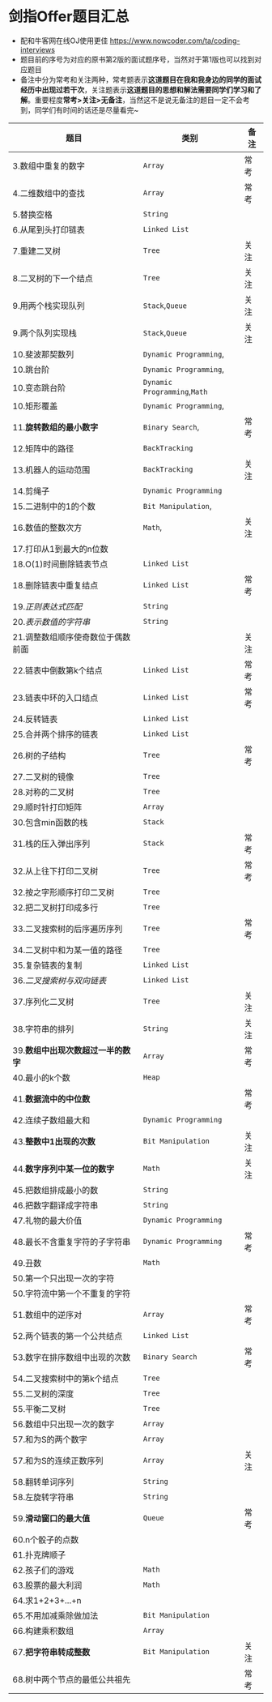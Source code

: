 # 剑指Offer题目汇总
- 配和牛客网在线OJ使用更佳 
https://www.nowcoder.com/ta/coding-interviews
- 题目前的序号为对应的原书第2版的面试题序号，当然对于第1版也可以找到对应题目
- 备注中分为常考和关注两种，常考题表示**这道题目在我和我身边的同学的面试经历中出现过若干次**，关注题表示**这道题目的思想和解法需要同学们学习和了解**。重要程度**常考>关注>无备注**，当然这不是说无备注的题目一定不会考到，同学们有时间的话还是尽量看完~

| 题目                              | 类别                         | 备注 |
| --------------------------------- | ---------------------------- | ---- |
| 3.数组中重复的数字                | `Array`                      | 常考 |
| 4.二维数组中的查找                | `Array`                      | 常考 |
| 5.替换空格                        | `String`                     |      |
| 6.从尾到头打印链表                | `Linked List`                |      |
| 7.重建二叉树                      | `Tree`                       | 关注 |
| 8.二叉树的下一个结点              | `Tree`                       | 关注 |
| 9.用两个栈实现队列                | `Stack`,`Queue`              | 关注 |
| 9.两个队列实现栈                  | `Stack`,`Queue`              | 关注 |
| 10.斐波那契数列                   | `Dynamic Programming`,       |      |
| 10.跳台阶                         | `Dynamic Programming`,       |      |
| 10.变态跳台阶                     | `Dynamic Programming`,`Math` |      |
| 10.矩形覆盖                       | `Dynamic Programming`,       |      |
| 11.**旋转数组的最小数字**             | `Binary Search`,             | 常考 |
| 12.矩阵中的路径                   | `BackTracking`               |      |
| 13.机器人的运动范围               | `BackTracking`               | 关注 |
| 14.剪绳子                         | `Dynamic Programming`        |      |
| 15.二进制中的1的个数              | `Bit Manipulation`,          |      |
| 16.数值的整数次方                 | `Math`,                      | 关注 |
| 17.打印从1到最大的n位数           |                              |      |
| 18.O(1)时间删除链表节点           | `Linked List`                |      |
| 18.删除链表中重复结点             | `Linked List`                | 常考 |
| 19.*正则表达式匹配*                 | `String`                     |      |
| 20.*表示数值的字符串*               | `String`                     |      |
| 21.调整数组顺序使奇数位于偶数前面 |                              | 关注 |
| 22.链表中倒数第k个结点            | `Linked List`                | 常考 |
| 23.链表中环的入口结点             | `Linked List`                | 常考 |
| 24.反转链表                       | `Linked List`                |      |
| 25.合并两个排序的链表             | `Linked List`                |      |
| 26.树的子结构                     | `Tree`                       | 常考 |
| 27.二叉树的镜像                   | `Tree`                       |      |
| 28.对称的二叉树                   | `Tree`                       |      |
| 29.顺时针打印矩阵                 | `Array`                      |      |
| 30.包含min函数的栈                | `Stack`                      |      |
| 31.栈的压入弹出序列               | `Stack`                      | 常考 |
| 32.从上往下打印二叉树             | `Tree`                       | 常考 |
| 32.按之字形顺序打印二叉树         | `Tree`                       |      |
| 32.把二叉树打印成多行             | `Tree`                       |      |
| 33.二叉搜索树的后序遍历序列       | `Tree`                       | 常考 |
| 34.二叉树中和为某一值的路径       | `Tree`                       |      |
| 35.复杂链表的复制                 | `Linked List`                |      |
| 36.*二叉搜索树与双向链表*           | `Linked List`                |      |
| 37.序列化二叉树                   | `Tree`                       | 关注 |
| 38.字符串的排列                   | `String`                     | 关注 |
| 39.**数组中出现次数超过一半的数字**   | `Array`                      | 常考 |
| 40.最小的k个数                    | `Heap`                       |      |
| 41.**数据流中的中位数**              |                              | 常考 |
| 42.连续子数组最大和               | `Dynamic Programming`        |      |
| 43.**整数中1出现的次数**              | `Bit Manipulation`           | 关注 |
| 44.**数字序列中某一位的数字**         | `Math`                       | 关注 |
| 45.把数组排成最小的数             | `String`                     |      |
| 46.把数字翻译成字符串             | `String`                     |      |
| 47.礼物的最大价值                 | `Dynamic Programming`        |      |
| 48.最长不含重复字符的子字符串     | `Dynamic Programming`        | 常考 |
| 49.丑数                           | `Math`                       |      |
| 50.第一个只出现一次的字符         |                              |      |
| 50.字符流中第一个不重复的字符     |                              |      |
| 51.数组中的逆序对                 | `Array`                      | 常考 |
| 52.两个链表的第一个公共结点       | `Linked List`                |      |
| 53.数字在排序数组中出现的次数     | `Binary Search`              | 常考 |
| 54.二叉搜索树中的第k个结点        | `Tree`                       |      |
| 55.二叉树的深度                   | `Tree`                       |      |
| 55.平衡二叉树                     | `Tree`                       |      |
| 56.数组中只出现一次的数字         | `Array`                      |      |
| 57.和为S的两个数字                | `Array`                      |      |
| 57.和为S的连续正数序列            | `Array`                      | 关注 |
| 58.翻转单词序列                   | `String`                     |      |
| 58.左旋转字符串                   | `String`                     |      |
| 59.**滑动窗口的最大值**              | `Queue`                      | 常考 |
| 60.n个骰子的点数                  |                              |      |
| 61.扑克牌顺子                     |                              |      |
| 62.孩子们的游戏                   | `Math`                       |      |
| 63.股票的最大利润                 | `Math`                       |      |
| 64.求1+2+3+...+n                  |                              |      |
| 65.不用加减乘除做加法             | `Bit Manipulation`           |      |
| 66.构建乘积数组                   | `Array`                      |      |
| 67.**把字符串转成整数**               | `Bit Manipulation`           | 关注 |
| 68.树中两个节点的最低公共祖先     |                              | 常考 |